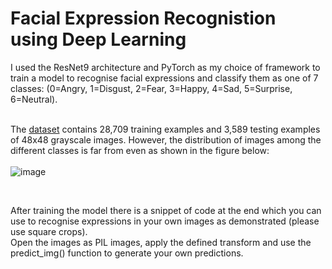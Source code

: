 # Facial Expression Recognistion using Deep Learning

I used the ResNet9 architecture and PyTorch as my choice of framework to train a model to recognise facial expressions 
and classify them as one of 7 classes: (0=Angry, 1=Disgust, 2=Fear, 3=Happy, 4=Sad, 5=Surprise, 6=Neutral).
<br><br>

The [dataset](https://www.kaggle.com/datasets/msambare/fer2013) contains 28,709 training examples and 3,589 testing examples of 48x48 grayscale images. 
However, the distribution of images among the different classes is far from even as shown in the figure below: <br><br>
![image](https://user-images.githubusercontent.com/67051265/164959903-9fdb263b-c9d7-40e7-81eb-465251eb897f.png)

<br>

After training the model there is a snippet of code at the end which you can use to recognise expressions in your own images as demonstrated (please use square crops).
<br>
Open the images as PIL images, apply the defined transform and use the predict_img() function to generate your own predictions.
